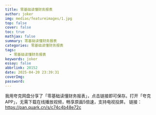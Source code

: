 ```yaml
---
title: 零基础读懂财务报表
author: joker
img: medias/featureimages/1.jpg
top: false
cover: false
toc: true
mathjax: false
summary: 零基础读懂财务报表
categories: 零基础读懂财务报表
tags:
  - 零基础读懂财务报表
keywords: joker
essay: false
abbrlink: 20152
date: 2025-04-20 23:39:31
coverImg:
password:
---
```


我用夸克网盘分享了「零基础读懂财务报表」，点击链接即可保存。打开「夸克APP」，无需下载在线播放视频，畅享原画5倍速，支持电视投屏。
链接：https://pan.quark.cn/s/c74c4b48e72c
